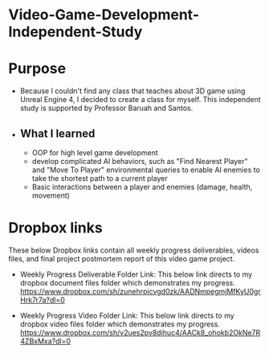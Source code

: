 # Video-Game-Development-Independent-Study


# Purpose

- Because I couldn't find any class that teaches about 3D game using Unreal Engine 4, I decided to create a class for myself. This independent study is supported by Professor Baruah and Santos. 

- ## What I learned
  - OOP for high level game development
  - develop complicated AI behaviors, such as "Find Nearest Player" and "Move To Player" environmental queries to enable AI enemies to take the shortest path to a current player
  - Basic interactions between a player and enemies (damage, health, movement) 

# Dropbox links
These below Dropbox links contain all weekly progress deliverables, videos files, and final project postmortem report of this video game project.  

- Weekly Progress Deliverable Folder Link:
This below link directs to my dropbox document files folder which demonstrates my progress.
https://www.dropbox.com/sh/zunehrpicvgd0zk/AADNmpegmjMfKyU0grHrk7r7a?dl=0

- Weekly Progress Video Folder Link:
This below link directs to my dropbox video files folder which demonstrates my progress.
https://www.dropbox.com/sh/v2ues2pv8djhuc4/AACk8_ohokb2OkNe7R4ZBxMxa?dl=0

